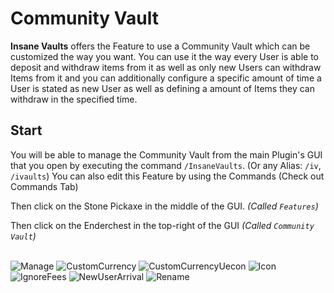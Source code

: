 # Community Vault
**Insane Vaults** offers the Feature to use a Community Vault which can be customized the way you want.
You can use it the way every User is able to deposit and withdraw items from it as well as only new Users
can withdraw Items from it and you can additionally configure a specific amount of time a User is stated
as new User as well as defining a amount of Items they can withdraw in the specified time.
<br>

## Start
You will be able to manage the Community Vault from the main Plugin's GUI that you open by executing the command `/InsaneVaults`. (Or any Alias: `/iv`, `/ivaults`)
You can also edit this Feature by using the Commands (Check out Commands Tab)
<br>

Then click on the Stone Pickaxe in the middle of the GUI. *(Called `Features`)*
<br>

Then click on the Enderchest in the top-right of the GUI *(Called `Community Vault`)*
<br>
<br>

![Manage](https://imgur.com/q0cmHf1.png)
![CustomCurrency](https://imgur.com/wxbmG53.png)
![CustomCurrencyUecon](https://imgur.com/2DWEZ9L.png)
![Icon](https://imgur.com/oF9sI5B.png)
![IgnoreFees](https://imgur.com/ySCCZ3P.png)
![NewUserArrival](https://imgur.com/gQIAr8w.png)
![Rename](https://imgur.com/VdWQedq.png)

